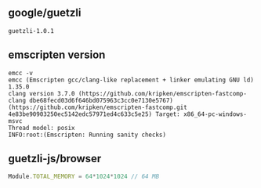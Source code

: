 ## google/guetzli

```
guetzli-1.0.1
```

## emscripten version
```
emcc -v
emcc (Emscripten gcc/clang-like replacement + linker emulating GNU ld) 1.35.0
clang version 3.7.0 (https://github.com/kripken/emscripten-fastcomp-clang dbe68fecd03d6f646bd075963c3cc0e7130e5767) (https://github.com/kripken/emscripten-fastcomp.git 4e83be90903250ec5142edc57971ed4c633c5e25) Target: x86_64-pc-windows-msvc
Thread model: posix
INFO:root:(Emscripten: Running sanity checks)
```

## guetzli-js/browser

```js
Module.TOTAL_MEMORY = 64*1024*1024 // 64 MB
```
